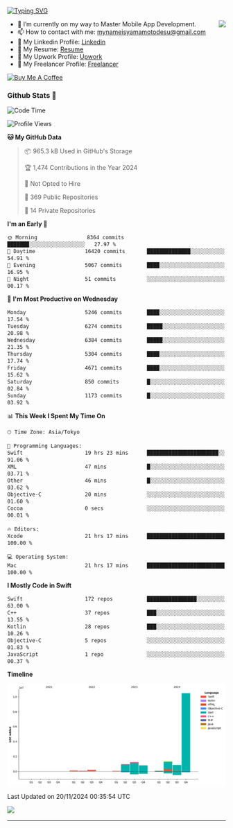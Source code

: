 
[![Typing SVG](https://readme-typing-svg.demolab.com/?lines=Thank+You+For+Visiting!!;You+Are+Welcome✨;I+am+Kyo+Yamamoto;Mobile+Developer)](https://git.io/typing-svg)
<p>
<img align="right" src="https://media.giphy.com/media/26ufdb3cYKwbRtYVW/giphy.gif" style="max-width:100%;" height="150px">

- 🌱 I’m currently on my way to Master Mobile App Development.
- 📫 How to contact with me: mynameisyamamotodesu@gmail.com
- 🔗 My Linkedin Profile: [Linkedin](https://www.linkedin.com/in/kyo-yamamoto-a2ab50239)
- 🔗 My Resume: [Resume](https://www.kickresume.com/cv/rNok4e/)
- 🔗 My Upwork Profile: [Upwork](https://www.upwork.com/freelancers/~01aa9115102bb4af25)
- 🔗 My Freelancer Profile: [Freelancer](https://www.freelancer.com/u/yamamotodesu)

<a href="https://www.buymeacoffee.com/kyoyamamoto" target="_blank"><img src="https://cdn.buymeacoffee.com/buttons/default-orange.png" alt="Buy Me A Coffee" height="41" width="174"></a>

### Github Stats 🥇 
<!--START_SECTION:waka-->
![Code Time](http://img.shields.io/badge/Code%20Time-895%20hrs%2024%20mins-blue)

![Profile Views](http://img.shields.io/badge/Profile%20Views-0-blue)

**🐱 My GitHub Data** 

> 📦 965.3 kB Used in GitHub's Storage 
 > 
> 🏆 1,474 Contributions in the Year 2024
 > 
> 🚫 Not Opted to Hire
 > 
> 📜 369 Public Repositories 
 > 
> 🔑 14 Private Repositories 
 > 
**I'm an Early 🐤** 

```text
🌞 Morning                8364 commits        ███████░░░░░░░░░░░░░░░░░░   27.97 % 
🌆 Daytime                16420 commits       ██████████████░░░░░░░░░░░   54.91 % 
🌃 Evening                5067 commits        ████░░░░░░░░░░░░░░░░░░░░░   16.95 % 
🌙 Night                  51 commits          ░░░░░░░░░░░░░░░░░░░░░░░░░   00.17 % 
```
📅 **I'm Most Productive on Wednesday** 

```text
Monday                   5246 commits        ████░░░░░░░░░░░░░░░░░░░░░   17.54 % 
Tuesday                  6274 commits        █████░░░░░░░░░░░░░░░░░░░░   20.98 % 
Wednesday                6384 commits        █████░░░░░░░░░░░░░░░░░░░░   21.35 % 
Thursday                 5304 commits        ████░░░░░░░░░░░░░░░░░░░░░   17.74 % 
Friday                   4671 commits        ████░░░░░░░░░░░░░░░░░░░░░   15.62 % 
Saturday                 850 commits         █░░░░░░░░░░░░░░░░░░░░░░░░   02.84 % 
Sunday                   1173 commits        █░░░░░░░░░░░░░░░░░░░░░░░░   03.92 % 
```


📊 **This Week I Spent My Time On** 

```text
🕑︎ Time Zone: Asia/Tokyo

💬 Programming Languages: 
Swift                    19 hrs 23 mins      ███████████████████████░░   91.06 % 
XML                      47 mins             █░░░░░░░░░░░░░░░░░░░░░░░░   03.71 % 
Other                    46 mins             █░░░░░░░░░░░░░░░░░░░░░░░░   03.62 % 
Objective-C              20 mins             ░░░░░░░░░░░░░░░░░░░░░░░░░   01.60 % 
Cocoa                    0 secs              ░░░░░░░░░░░░░░░░░░░░░░░░░   00.01 % 

🔥 Editors: 
Xcode                    21 hrs 17 mins      █████████████████████████   100.00 % 

💻 Operating System: 
Mac                      21 hrs 17 mins      █████████████████████████   100.00 % 
```

**I Mostly Code in Swift** 

```text
Swift                    172 repos           ████████████████░░░░░░░░░   63.00 % 
C++                      37 repos            ███░░░░░░░░░░░░░░░░░░░░░░   13.55 % 
Kotlin                   28 repos            ███░░░░░░░░░░░░░░░░░░░░░░   10.26 % 
Objective-C              5 repos             ░░░░░░░░░░░░░░░░░░░░░░░░░   01.83 % 
JavaScript               1 repo              ░░░░░░░░░░░░░░░░░░░░░░░░░   00.37 % 
```



**Timeline**

![Lines of Code chart](https://raw.githubusercontent.com/YamamotoDesu/YamamotoDesu/main/assets/bar_graph.png)


 Last Updated on 20/11/2024 00:35:54 UTC
<!--END_SECTION:waka-->

![](https://github-profile-summary-cards.vercel.app/api/cards/profile-details?username=YamamotoDesu&theme=vue)

----
